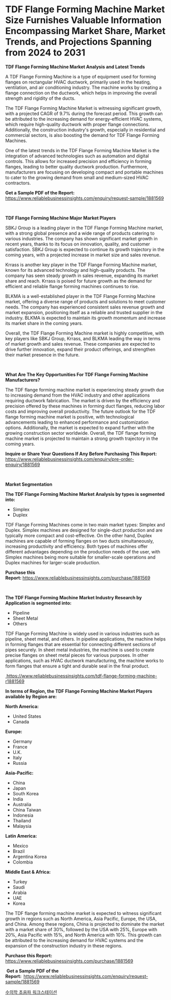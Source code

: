 <p><h1>TDF Flange Forming Machine Market Size Furnishes Valuable Information Encompassing Market Share, Market Trends, and Projections Spanning from 2024 to 2031</h1></p><p><strong>TDF Flange Forming Machine Market Analysis and Latest Trends</strong></p>
<p><p>A TDF Flange Forming Machine is a type of equipment used for forming flanges on rectangular HVAC ductwork, primarily used in the heating, ventilation, and air conditioning industry. The machine works by creating a flange connection on the ductwork, which helps in improving the overall strength and rigidity of the ducts.</p><p>The TDF Flange Forming Machine Market is witnessing significant growth, with a projected CAGR of 9.7% during the forecast period. This growth can be attributed to the increasing demand for energy-efficient HVAC systems, which require high-quality ductwork with proper flange connections. Additionally, the construction industry's growth, especially in residential and commercial sectors, is also boosting the demand for TDF Flange Forming Machines.</p><p>One of the latest trends in the TDF Flange Forming Machine Market is the integration of advanced technologies such as automation and digital controls. This allows for increased precision and efficiency in forming flanges, leading to better quality ductwork production. Furthermore, manufacturers are focusing on developing compact and portable machines to cater to the growing demand from small and medium-sized HVAC contractors.</p></p>
<p><strong>Get a Sample PDF of the Report:&nbsp;</strong> <a href="https://www.reliablebusinessinsights.com/enquiry/request-sample/1881569">https://www.reliablebusinessinsights.com/enquiry/request-sample/1881569</a></p>
<p>&nbsp;</p>
<p><strong>TDF Flange Forming Machine Major Market Players</strong></p>
<p><p>SBKJ Group is a leading player in the TDF Flange Forming Machine market, with a strong global presence and a wide range of products catering to various industries. The company has shown significant market growth in recent years, thanks to its focus on innovation, quality, and customer satisfaction. SBKJ Group is expected to continue its growth trajectory in the coming years, with a projected increase in market size and sales revenue.</p><p>Krrass is another key player in the TDF Flange Forming Machine market, known for its advanced technology and high-quality products. The company has seen steady growth in sales revenue, expanding its market share and reach. Krrass is poised for future growth as the demand for efficient and reliable flange forming machines continues to rise.</p><p>BLKMA is a well-established player in the TDF Flange Forming Machine market, offering a diverse range of products and solutions to meet customer needs. The company has experienced consistent sales revenue growth and market expansion, positioning itself as a reliable and trusted supplier in the industry. BLKMA is expected to maintain its growth momentum and increase its market share in the coming years.</p><p>Overall, the TDF Flange Forming Machine market is highly competitive, with key players like SBKJ Group, Krrass, and BLKMA leading the way in terms of market growth and sales revenue. These companies are expected to drive further innovation, expand their product offerings, and strengthen their market presence in the future.</p></p>
<p>&nbsp;</p>
<p><strong>What Are The Key Opportunities For TDF Flange Forming Machine Manufacturers?</strong></p>
<p><p>The TDF flange forming machine market is experiencing steady growth due to increasing demand from the HVAC industry and other applications requiring ductwork fabrication. The market is driven by the efficiency and precision offered by these machines in forming duct flanges, reducing labor costs and improving overall productivity. The future outlook for the TDF flange forming machine market is positive, with technological advancements leading to enhanced performance and customization options. Additionally, the market is expected to expand further with the growing construction sector worldwide. Overall, the TDF flange forming machine market is projected to maintain a strong growth trajectory in the coming years.</p></p>
<p><strong>Inquire or Share Your Questions If Any Before Purchasing This Report:</strong> <a href="https://www.reliablebusinessinsights.com/enquiry/pre-order-enquiry/1881569">https://www.reliablebusinessinsights.com/enquiry/pre-order-enquiry/1881569</a></p>
<p>&nbsp;</p>
<p><strong>Market Segmentation</strong></p>
<p><strong>The TDF Flange Forming Machine Market Analysis by types is segmented into:</strong></p>
<p><ul><li>Simplex</li><li>Duplex</li></ul></p>
<p><p>TDF Flange Forming Machines come in two main market types: Simplex and Duplex. Simplex machines are designed for single-duct production and are typically more compact and cost-effective. On the other hand, Duplex machines are capable of forming flanges on two ducts simultaneously, increasing productivity and efficiency. Both types of machines offer different advantages depending on the production needs of the user, with Simplex machines being more suitable for smaller-scale operations and Duplex machines for larger-scale production.</p></p>
<p><strong>Purchase this Report:&nbsp;</strong><a href="https://www.reliablebusinessinsights.com/purchase/1881569">https://www.reliablebusinessinsights.com/purchase/1881569</a></p>
<p>&nbsp;</p>
<p><strong>The TDF Flange Forming Machine Market Industry Research by Application is segmented into:</strong></p>
<p><ul><li>Pipeline</li><li>Sheet Metal</li><li>Others</li></ul></p>
<p><p>TDF Flange Forming Machine is widely used in various industries such as pipeline, sheet metal, and others. In pipeline applications, the machine helps in forming flanges that are essential for connecting different sections of pipes securely. In sheet metal industries, the machine is used to create precise flanges on sheet metal pieces for various purposes. In other applications, such as HVAC ductwork manufacturing, the machine works to form flanges that ensure a tight and durable seal in the final product.</p></p>
<p><a href="https://www.reliablebusinessinsights.com/tdf-flange-forming-machine-r1881569">&nbsp;https://www.reliablebusinessinsights.com/tdf-flange-forming-machine-r1881569</a></p>
<p><strong>In terms of Region, the TDF Flange Forming Machine Market Players available by Region are:</strong></p>
<p>
    <p> <strong> North America: </strong>
        <ul>
            <li>United States</li>
            <li>Canada</li>
        </ul>
        </p> 
    <p> <strong> Europe: </strong>
        <ul>
            <li>Germany</li>
            <li>France</li>
            <li>U.K.</li>
            <li>Italy</li>
            <li>Russia</li>
        </ul>
        </p> 
    <p> <strong> Asia-Pacific: </strong>
        <ul>
            <li>China</li>
            <li>Japan</li>
            <li>South Korea</li>
            <li>India</li>
            <li>Australia</li>
            <li>China Taiwan</li>
            <li>Indonesia</li>
            <li>Thailand</li>
            <li>Malaysia</li>
        </ul>
        </p> 
    <p> <strong> Latin America: </strong>
        <ul>
            <li>Mexico</li>
            <li>Brazil</li>
            <li>Argentina Korea</li>
            <li>Colombia</li>
        </ul>
        </p> 
    <p> <strong> Middle East & Africa: </strong>
        <ul>
            <li>Turkey</li>
            <li>Saudi</li>
            <li>Arabia</li>
            <li>UAE</li>
            <li>Korea</li>
        </ul>
    </p>
    </p>
<p><p>The TDF flange forming machine market is expected to witness significant growth in regions such as North America, Asia Pacific, Europe, the USA, and China. Among these regions, China is projected to dominate the market with a market share of 30%, followed by the USA with 25%, Europe with 20%, Asia Pacific with 15%, and North America with 10%. This growth can be attributed to the increasing demand for HVAC systems and the expansion of the construction industry in these regions.</p></p>
<p><strong>Purchase this Report: </strong><a href="https://www.reliablebusinessinsights.com/purchase/1881569">https://www.reliablebusinessinsights.com/purchase/1881569</a></p>
<p>&nbsp;<strong>Get a Sample PDF of the Report:&nbsp;&nbsp;</strong><a href="https://www.reliablebusinessinsights.com/enquiry/request-sample/1881569">https://www.reliablebusinessinsights.com/enquiry/request-sample/1881569</a></p>
<p><strong></strong></p>
<p><p><a href="https://github.com/solomonbode85/Market-Research-Report-List-2/blob/main/2507607173231.md">수의학 초음파 워크스테이션</a></p></p>